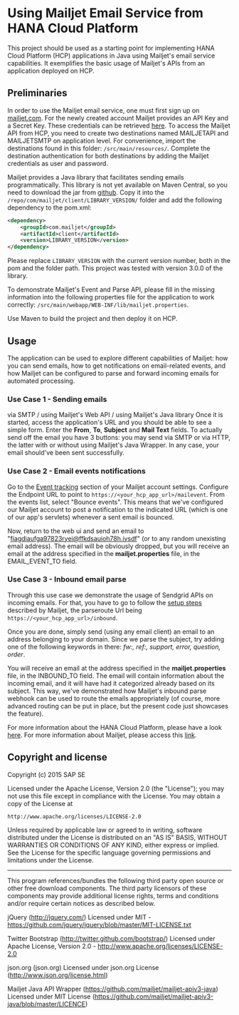 # Using Mailjet Email Service from HANA Cloud Platform

This project should be used as a starting point for implementing HANA Cloud Platform (HCP) applications in Java using Mailjet's email service capabilities. It exemplifies the basic usage of Mailjet's APIs from an application deployed on HCP. 

## Preliminaries

In order to use the Mailjet email service, one must first sign up on [mailjet.com](http://mailjet.com). For the newly created account Mailjet provides an API Key and a Secret Key. These credentials can be retrieved [here](https://app.mailjet.com/account/api_keys). To access the Mailjet API from HCP, you need to create two destinations named MAILJETAPI and MAILJETSMTP on application level. For convenience, import the destinations found in this folder: `/src/main/resources/`. Complete the destination authentication for both destinations by adding the Mailjet credentials as user and password.

Mailjet provides a Java library that facilitates sending emails programmatically. This library is not yet available on Maven Central, so you need to download the jar from [github](https://github.com/mailjet/mailjet-apiv3-java). Copy it into the `/repo/com/mailjet/client/LIBRARY_VERSION/` folder and add the following dependency to the pom.xml:

```XML
<dependency>
	<groupId>com.mailjet</groupId>
	<artifactId>client</artifactId>
	<version>LIBRARY_VERSION</version>
</dependency>
```

Please replace `LIBRARY_VERSION` with the current version number, both in the pom and the folder path. This project was tested with version 3.0.0 of the library.

To demonstrate Mailjet's Event and Parse API, please fill in the missing information into the following properties file for the application to work correctly: `/src/main/webapp/WEB-INF/lib/mailjet.properties`.

Use Maven to build the project and then deploy it on HCP.

## Usage

The application can be used to explore different capabilities of Mailjet: how you can send emails, how to get notifications on email-related events, and how Mailjet can be configured to parse and forward incoming emails for automated processing.

### Use Case 1 - Sending emails
via SMTP / using Mailjet's Web API / using Mailjet's Java library
Once it is started, access the application's URL and you should be able to see a simple form. Enter the **From**, **To**, **Subject** and **Mail Text** fields. To actually send off the email you have 3 buttons: you may send via SMTP or via HTTP, the latter with or without using Mailjet's Java Wrapper. In any case, your email should've been sent successfully.

### Use Case 2 - Email events notifications
Go to the [Event tracking](https://app.mailjet.com/account/triggers) section of your Mailjet account settings. Configure the Endpoint URL to point to `https://<your_hcp_app_url>/mailevent`. From the events list, select "Bounce events". This means that we've configured our Mailjet account to post a notification to the indicated URL (which is one of our app's servlets) whenever a sent email is bounced.

Now, return to the web ui and send an email to "fiagdiaufga97823ryei@ffkdsauioh78h.iysdf" (or to any random unexisting email address). The email will be obviously dropped, but you will receive an email at the address specified in the **mailjet.properties** file, in the EMAIL_EVENT_TO field.

### Use Case 3 - Inbound email parse ###
Through this use case we demonstrate the usage of Sendgrid APIs on incoming emails.
For that, you have to go to follow the [setup steps](http://dev.mailjet.com/guides/#parse-api-inbound-emails) described by Mailjet, the parseroute Url being `https://<your_hcp_app_url>/inbound`.

Once you are done, simply send (using any email client) an email to an address belonging to your domain. Since we parse the subject, try adding one of the following keywords in there: *fw:, ref:, support, error, question, order*. 

You will receive an email at the address specified in the **mailjet.properties** file, in the INBOUND_TO field. The email will contain information about the incoming email, and it will have had it categorized already based on its subject. This way, we've demonstrated how Mailjet's inbound parse webhook can be used to route the emails appropriately (of course, more advanced routing can be put in place, but the present code just showcases the feature).

For more information about the HANA Cloud Platform, please have a look [here](http://hcp.sap.com/). 
For more information about Mailjet, please access this [link](https://mailjet.com/).

## Copyright and license ##

Copyright (c) 2015 SAP SE

Licensed under the Apache License, Version 2.0 (the "License");
you may not use this file except in compliance with the License.
You may obtain a copy of the License at

    http://www.apache.org/licenses/LICENSE-2.0

Unless required by applicable law or agreed to in writing, software
distributed under the License is distributed on an "AS IS" BASIS,
WITHOUT WARRANTIES OR CONDITIONS OF ANY KIND, either express or implied.
See the License for the specific language governing permissions and
limitations under the License.

----------

This program references/bundles the following third party open source or other free download components. 
The third party licensors of these components may provide additional license rights, 
terms and conditions and/or require certain notices as described below. 

jQuery (http://jquery.com/)
Licensed under MIT - https://github.com/jquery/jquery/blob/master/MIT-LICENSE.txt

Twitter Bootstrap (http://twitter.github.com/bootstrap/)
Licensed under Apache License, Version 2.0 - http://www.apache.org/licenses/LICENSE-2.0

json.org (json.org)
Licensed under json.org License (http://www.json.org/license.html)

Mailjet Java API Wrapper (https://github.com/mailjet/mailjet-apiv3-java)
Licensed under MIT License (https://github.com/mailjet/mailjet-apiv3-java/blob/master/LICENCE)
